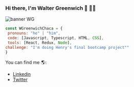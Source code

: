 ### Hi there, I'm Walter Greenwich 👋 👨‍💻
![banner WG](https://github.com/WGreenwichChaca/WGreenwichChaca/assets/125072942/a24163df-1bfa-4603-bedd-b36af3ff2523)

 ```js
const WGreenwichChaca = {
  pronouns: "he" | "him",
  code: [Javascript, Typescript, HTML, CSS],
  tools: [React, Redux, Node],
 challenge: "I'm doing Henry's final bootcamp project""
}
```
You can find me 🌎:
- [Linkedin](https://www.linkedin.com/in/walter-greenwich-link/)
- [Twitter](https://twitter.com/GreenwichW)

<!--
**WGreenwichChaca/WGreenwichChaca** is a ✨ _special_ ✨ repository because its `README.md` (this file) appears on your GitHub profile.

Here are some ideas to get you started:

- 🔭 I’m currently working on ...
- 🌱 I’m currently learning ...
- 👯 I’m looking to collaborate on ...
- 🤔 I’m looking for help with ...
- 💬 Ask me about ...
- 📫 How to reach me: ...
- 😄 Pronouns: ...
- ⚡ Fun fact: ...
-->
